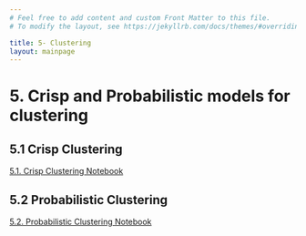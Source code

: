 ```yaml
---
# Feel free to add content and custom Front Matter to this file.
# To modify the layout, see https://jekyllrb.com/docs/themes/#overriding-theme-defaults

title: 5- Clustering
layout: mainpage
---
```



# 5. Crisp and Probabilistic models for clustering


## 5.1 Crisp Clustering
[5.1. Crisp Clustering Notebook](https://github.com/ramonbejar/bdatamining/blob/main/sessions/Clustering/clusteringdata-crisp-py3-sshow.ipynb)

## 5.2 Probabilistic Clustering 
[5.2. Probabilistic Clustering Notebook](https://github.com/ramonbejar/bdatamining/blob/main/sessions/Clustering/clusteringdata-probabilistic-py3-sshow.ipynb)
